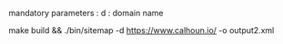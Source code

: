
mandatory parameters : 
d : domain name

make build && ./bin/sitemap -d https://www.calhoun.io/ -o output2.xml


